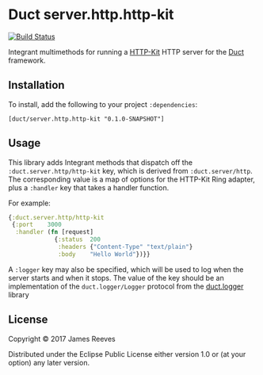 # Duct server.http.http-kit

[![Build Status](https://travis-ci.org/duct-framework/server.http.http-kit.svg?branch=master)](https://travis-ci.org/duct-framework/server.http.http-kit)

Integrant multimethods for running a [HTTP-Kit][] HTTP server for the
[Duct][] framework.

[http-kit]: http://www.http-kit.org/
[duct]: https://github.com/duct-framework/duct

## Installation

To install, add the following to your project `:dependencies`:

    [duct/server.http.http-kit "0.1.0-SNAPSHOT"]

## Usage

This library adds Integrant methods that dispatch off the
`:duct.server.http/http-kit` key, which is derived from
`:duct.server/http`. The corresponding value is a map of options for
the HTTP-Kit Ring adapter, plus a `:handler` key that takes a handler
function.

For example:

```clojure
{:duct.server.http/http-kit
 {:port    3000
  :handler (fn [request]
             {:status  200
              :headers {"Content-Type" "text/plain"}
              :body    "Hello World"})}}
```

A `:logger` key may also be specified, which will be used to log when
the server starts and when it stops. The value of the key should be an
implementation of the `duct.logger/Logger` protocol from the
[duct.logger][] library

[duct.logger]: https://github.com/duct-framework/logger

## License

Copyright © 2017 James Reeves

Distributed under the Eclipse Public License either version 1.0 or (at
your option) any later version.
